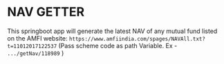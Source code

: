 # NAV GETTER
This springboot app will generate the latest NAV of any mutual fund listed on the AMFI website:
```https://www.amfiindia.com/spages/NAVAll.txt?t=11012017122537```
(Pass scheme code as path Variable. Ex - ```.../getNav/118989``` )
